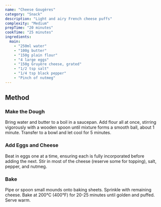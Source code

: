 ```yaml
---
name: "Cheese Gougères"
category: "Snack"
description: "Light and airy French cheese puffs"
complexity: "Medium"
prepTime: "20 minutes"
cookTime: "25 minutes"
ingredients:
  main:
    - "250ml water"
    - "100g butter"
    - "150g plain flour"
    - "4 large eggs"
    - "150g Gruyère cheese, grated"
    - "1/2 tsp salt"
    - "1/4 tsp black pepper"
    - "Pinch of nutmeg"
---
```


## Method

### Make the Dough

Bring water and butter to a boil in a saucepan. Add flour all at once, stirring vigorously with a wooden spoon until mixture forms a smooth ball, about 1 minute. Transfer to a bowl and let cool for 5 minutes.

### Add Eggs and Cheese

Beat in eggs one at a time, ensuring each is fully incorporated before adding the next. Stir in most of the cheese (reserve some for topping), salt, pepper, and nutmeg.

### Bake

Pipe or spoon small mounds onto baking sheets. Sprinkle with remaining cheese. Bake at 200°C (400°F) for 20-25 minutes until golden and puffed. Serve warm.